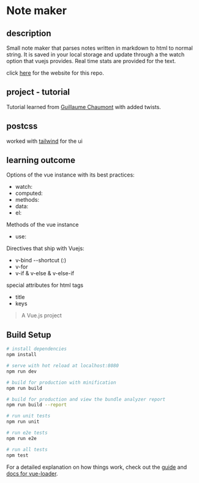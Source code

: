 # Note maker

## description

Small note maker that parses notes written in markdown to html to normal string.
It is saved in your local storage and update through a the watch option that vuejs provides.
Real time stats are provided for the text.

click [here]() for the website for this repo.

## project - tutorial

Tutorial learned from [Guillaume Chaumont](https://github.com/Akryum) with added twists.

## postcss

worked with [tailwind](https://tailwindcss.com/) for the ui

## learning outcome

Options of the vue instance with its best practices:

- watch:
- computed:
- methods:
- data:
- el:

Methods of the vue instance

- use:

Directives that ship with Vuejs:

- v-bind --shortcut (:)
- v-for
- v-if & v-else & v-else-if

special attributes for html tags

- title
- keys


> A Vue.js project

## Build Setup

``` bash
# install dependencies
npm install

# serve with hot reload at localhost:8080
npm run dev

# build for production with minification
npm run build

# build for production and view the bundle analyzer report
npm run build --report

# run unit tests
npm run unit

# run e2e tests
npm run e2e

# run all tests
npm test
```

For a detailed explanation on how things work, check out the [guide](http://vuejs-templates.github.io/webpack/) and [docs for vue-loader](http://vuejs.github.io/vue-loader).
